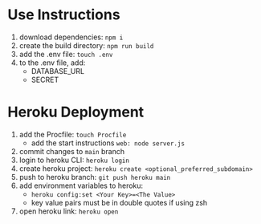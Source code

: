 # Use Instructions
1. download dependencies: ``npm i``
2. create the build directory: ``npm run build``
3. add the .env file: ``touch .env``
4. to the .env file, add:
    * DATABASE_URL
    * SECRET

# Heroku Deployment
1. add the Procfile: ``touch Procfile``
    * add the start instructions ``web: node server.js``
2. commit changes to ``main`` branch
3. login to heroku CLI: ``heroku login``
4. create heroku project: ``heroku create <optional_preferred_subdomain>``
5. push to heroku branch: ``git push heroku main``
6. add environment variables to heroku:
    * ``heroku config:set <Your Key>=<The Value>``
    * key value pairs must be in double quotes if using zsh
7. open heroku link: ``heroku open``
